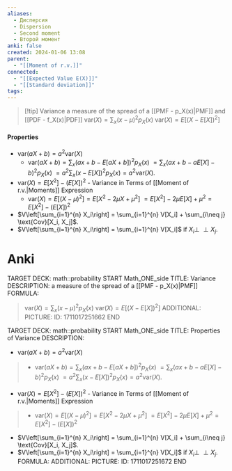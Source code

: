 ```yaml
---
aliases:
  - Дисперсия
  - Dispersion
  - Second moment
  - Второй момент
anki: false
created: 2024-01-06 13:08
parent:
  - "[[Moment of r.v.]]"
connected:
  - "[[Expected Value E(X)]]"
  - "[[Standard deviation]]"
tags:
---
```


> [!tip] Variance 
a measure of the spread of a [[PMF - p_X(x)|PMF]]  and [[PDF - f_X(x)|PDF]]
$\text{var}(X) = \sum_{x} (x-\mu)^2 p_X(x)$
$\text{var}(X) = E[(X - E[X])^2]$


#### Properties
- $\text{var}(aX + b) = a^2\text{var}(X)$
    - $\text{var}(aX + b) = \sum_{x} (ax + b - E[aX + b])^2 p_X(x)$ $= \sum_{x} (ax + b - aE[X] - b)^2 p_X(x)$ $= a^2 \sum_{x} (x - E[X])^2 p_X(x) = a^2 \text{var}(X).$
- $\text{var}(X) = E[X^2] - (E[X])^2$ - Variance in Terms of [[Moment of r.v.|Moments]]  Expression
    - $\text{var}(X) = E[(X-\mu)^2] = E[X^2 - 2\mu X + \mu^2]$ $= E[X^2] - 2\mu E[X] + \mu^2 = E[X^2] - (E[X])^2$
- $V\left[\sum_{i=1}^{n} X_i\right] = \sum_{i=1}^{n} V[X_i] + \sum_{i\neq j} \text{Cov}[X_i, X_j]$.
- $V\left[\sum_{i=1}^{n} X_i\right] = \sum_{i=1}^{n} V[X_i]$ if $X_i \perp\!\!\!\perp X_j$.




# Anki
TARGET DECK: math::probability
START
Math_ONE_side
TITLE: Variance
DESCRIPTION: a measure of the spread of a [[PMF - p_X(x)|PMF]] 
FORMULA: 
> $\text{var}(X) = \sum_{x} (x-\mu)^2 p_X(x)$
> $\text{var}(X) = E[(X - E[X])^2]$
ADDITIONAL:
PICTURE:
ID: 1711017251662
END

TARGET DECK: math::probability
START
Math_ONE_side
TITLE: Properties of Variance
DESCRIPTION: 
- $\text{var}(aX + b) = a^2\text{var}(X)$
>	- $\text{var}(aX + b) = \sum_{x} (ax + b - E[aX + b])^2 p_X(x)$ $= \sum_{x} (ax + b - aE[X] - b)^2 p_X(x)$ $= a^2 \sum_{x} (x - E[X])^2 p_X(x) = a^2 \text{var}(X).$
- $\text{var}(X) = E[X^2] - (E[X])^2$ - Variance in Terms of [[Moment of r.v.|Moments]]  Expression
>	- $\text{var}(X) = E[(X-\mu)^2] = E[X^2 - 2\mu X + \mu^2]$ $= E[X^2] - 2\mu E[X] + \mu^2 = E[X^2] - (E[X])^2$
- $V\left[\sum_{i=1}^{n} X_i\right] = \sum_{i=1}^{n} V[X_i] + \sum_{i\neq j} \text{Cov}[X_i, X_j]$.
- $V\left[\sum_{i=1}^{n} X_i\right] = \sum_{i=1}^{n} V[X_i]$ if $X_i \perp\!\!\!\perp X_j$.
FORMULA: 
ADDITIONAL:
PICTURE:
ID: 1711017251672
END









